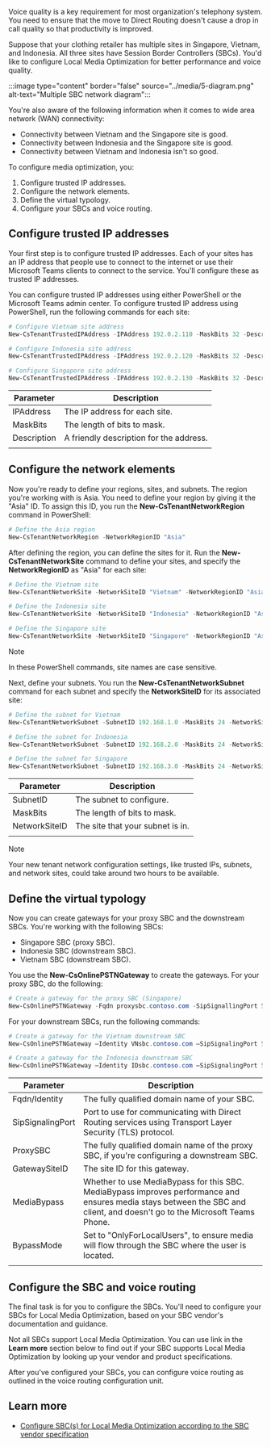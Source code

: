 Voice quality is a key requirement for most organization's telephony system. You need to ensure that the move to Direct Routing doesn't cause a drop in call quality so that productivity is improved.

Suppose that your clothing retailer has multiple sites in Singapore, Vietnam, and Indonesia. All three sites have Session Border Controllers (SBCs). You'd like to configure Local Media Optimization for better performance and voice quality.

:::image type="content" border="false" source="../media/5-diagram.png" alt-text="Multiple SBC network diagram":::

You're also aware of the following information when it comes to wide area network (WAN) connectivity:

- Connectivity between Vietnam and the Singapore site is good.
- Connectivity between Indonesia and the Singapore site is good.
- Connectivity between Vietnam and Indonesia isn't so good.

To configure media optimization, you:

1. Configure trusted IP addresses.
1. Configure the network elements.
1. Define the virtual typology.
1. Configure your SBCs and voice routing.

## Configure trusted IP addresses

Your first step is to configure trusted IP addresses. Each of your sites has an IP address that people use to connect to the internet or use their Microsoft Teams clients to connect to the service. You'll configure these as trusted IP addresses.

You can configure trusted IP addresses using either PowerShell or the Microsoft Teams admin center. To configure trusted IP address using PowerShell, run the following commands for each site:

```powershell
# Configure Vietnam site address
New-CsTenantTrustedIPAddress -IPAddress 192.0.2.110 -MaskBits 32 -Description "Vietnam site trusted IP"

# Configure Indonesia site address
New-CsTenantTrustedIPAddress -IPAddress 192.0.2.120 -MaskBits 32 -Description "Indonesia site trusted IP"

# Configure Singapore site address
New-CsTenantTrustedIPAddress -IPAddress 192.0.2.130 -MaskBits 32 -Description "Singapore site trusted IP"
```

|Parameter|Description|
|---------|---------|
|IPAddress| The IP address for each site.|
|MaskBits|The length of bits to mask.|
|Description|A friendly description for the address.|
| | |

## Configure the network elements

Now you're ready to define your regions, sites, and subnets.
The region you're working with is Asia. You need to define your region by giving it the "Asia" ID. To assign this ID, you run the **New-CsTenantNetworkRegion** command in PowerShell:

```powershell
# Define the Asia region
New-CsTenantNetworkRegion -NetworkRegionID "Asia"
```

After defining the region, you can define the sites for it. Run the **New-CsTenantNetworkSite** command to define your sites, and specify the **NetworkRegionID** as "Asia" for each site:

```powershell
# Define the Vietnam site
New-CsTenantNetworkSite -NetworkSiteID "Vietnam" -NetworkRegionID "Asia"

# Define the Indonesia site
New-CsTenantNetworkSite -NetworkSiteID "Indonesia" -NetworkRegionID "Asia"

# Define the Singapore site
New-CsTenantNetworkSite -NetworkSiteID "Singapore" -NetworkRegionID "Asia"
```

> [!NOTE]
> In these PowerShell commands, site names are case sensitive.

Next, define your subnets. You run the **New-CsTenantNetworkSubnet** command for each subnet and specify the **NetworkSiteID** for its associated site:

```powershell
# Define the subnet for Vietnam
New-CsTenantNetworkSubnet -SubnetID 192.168.1.0 -MaskBits 24 -NetworkSiteID "Vietnam"

# Define the subnet for Indonesia
New-CsTenantNetworkSubnet -SubnetID 192.168.2.0 -MaskBits 24 -NetworkSiteID "Indonesia"

# Define the subnet for Singapore
New-CsTenantNetworkSubnet -SubnetID 192.168.3.0 -MaskBits 24 -NetworkSiteID "Singapore"
```

|Parameter|Description|
|---------|---------|
|SubnetID| The subnet to configure. |
|MaskBits|The length of bits to mask.|
|NetworkSiteID|The site that your subnet is in.|
| | |

> [!NOTE]
> Your new tenant network configuration settings, like trusted IPs, subnets, and network sites, could take around two hours to be available.

## Define the virtual typology

Now you can create gateways for your proxy SBC and the downstream SBCs. You're working with the following SBCs:

- Singapore SBC (proxy SBC).
- Indonesia SBC (downstream SBC).
- Vietnam SBC (downstream SBC).

You use the **New-CsOnlinePSTNGateway** to create the gateways. For your proxy SBC, do the following:

```powershell
# Create a gateway for the proxy SBC (Singapore)
New-CsOnlinePSTNGateway -Fqdn proxysbc.contoso.com -SipSignallingPort 5067 -MaxConcurentSessions 100 –GatewaySiteID Singapore –MediaBypass $true –BypassMode Always -Enabled $true
```

For your downstream SBCs, run the following commands:

```powershell
# Create a gateway for the Vietnam downstream SBC
New-CsOnlinePSTNGateway –Identity VNsbc.contoso.com –SipSignalingPort 5061 –ProxySBC proxysbc.contoso.com –GatewaySiteID Vietnam –MediaBypass $true –BypassMode OnlyForLocalUsers –Enabled $true

# Create a gateway for the Indonesia downstream SBC
New-CsOnlinePSTNGateway –Identity IDsbc.contoso.com –SipSignalingPort 5061 –ProxySBC proxysbc.contoso.com –GatewaySiteID Indonesia –MediaBypass $true –BypassMode OnlyForLocalUsers –Enabled $true
```

|Parameter  |Description  |
|---------|---------|
|Fqdn/Identity|The fully qualified domain name of your SBC.|
|SipSignalingPort|Port to use for communicating with Direct Routing services using Transport Layer Security (TLS) protocol.|
|ProxySBC|The fully qualified domain name of the proxy SBC, if you're configuring a downstream SBC.|
|GatewaySiteID|The site ID for this gateway.|
|MediaBypass|Whether to use MediaBypass for this SBC. MediaBypass improves performance and ensures media stays between the SBC and client, and doesn't go to the Microsoft Teams Phone. |
|BypassMode|Set to "OnlyForLocalUsers", to ensure media will flow through the SBC where the user is located. |
| | |

## Configure the SBC and voice routing

The final task is for you to configure the SBCs. You'll need to configure your SBCs for Local Media Optimization, based on your SBC vendor's documentation and guidance.

Not all SBCs support Local Media Optimization. You can use link in the **Learn more** section below to find out if your SBC supports Local Media Optimization by looking up your vendor and product  specifications.

After you've configured your SBCs, you can configure voice routing as outlined in the voice routing configuration unit.

## Learn more

- [Configure SBC(s) for Local Media Optimization according to the SBC vendor specification](/microsoftteams/direct-routing-media-optimization-configure#configure-sbcs-for-local-media-optimization-according-to-the-sbc-vendor-specification)
